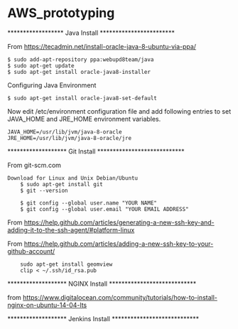# AWS_prototyping

****************** Java Install ************************

From https://tecadmin.net/install-oracle-java-8-ubuntu-via-ppa/

    $ sudo add-apt-repository ppa:webupd8team/java
    $ sudo apt-get update
    $ sudo apt-get install oracle-java8-installer
    
  Configuring Java Environment
    
    $ sudo apt-get install oracle-java8-set-default
  
  Now edit /etc/environment configuration file and add following entries to set JAVA_HOME and JRE_HOME environment variables.
  
    JAVA_HOME=/usr/lib/jvm/java-8-oracle
    JRE_HOME=/usr/lib/jvm/java-8-oracle/jre

******************* Git Install ****************************

From git-scm.com

    Download for Linux and Unix Debian/Ubuntu
        $ sudo apt-get install git
        $ git --version

        $ git config --global user.name "YOUR NAME"
        $ git config --global user.email "YOUR EMAIL ADDRESS"

From https://help.github.com/articles/generating-a-new-ssh-key-and-adding-it-to-the-ssh-agent/#platform-linux

From https://help.github.com/articles/adding-a-new-ssh-key-to-your-github-account/

        sudo apt-get install geomview    
        clip < ~/.ssh/id_rsa.pub
        
******************* NGINX Install ****************************

from https://www.digitalocean.com/community/tutorials/how-to-install-nginx-on-ubuntu-14-04-lts

******************* Jenkins Install ****************************

